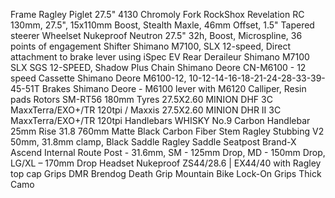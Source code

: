 Frame	        Ragley Piglet 27.5" 4130 Chromoly
Fork	        RockShox Revelation RC 130mm, 27.5", 15x110mm Boost, Stealth Maxle, 46mm Offset, 1.5" Tapered steerer
Wheelset 	    Nukeproof Neutron 27.5" 32h, Boost, Microspline, 36 points of engagement
Shifter	        Shimano M7100, SLX 12-speed, Direct attachment to brake lever using iSpec EV
Rear Deraileur	Shimano M7100 SLX SGS 12-SPEED, Shadow Plus
Chain	        Shimano Deore CN-M6100 - 12 speed
Cassette 	    Shimano Deore M6100-12, 10-12-14-16-18-21-24-28-33-39-45-51T
Brakes	        Shimano Deore - M6100 lever with M6120 Calliper, Resin pads
Rotors 	        SM-RT56 180mm
Tyres	        27.5X2.60 MINION DHF 3C MaxxTerra/EXO+/TR 120tpi / Maxxis 27.5X2.60 MINION DHR II 3C MaxxTerra/EXO+/TR 120tpi
Handlebars	    WHISKY No.9 Carbon Handlebar 25mm Rise 31.8 760mm Matte Black Carbon Fiber
Stem	        Ragley Stubbing V2 50mm, 31.8mm clamp, Black
Saddle	        Ragley Saddle
Seatpost	    Brand-X Ascend Internal Route Post - 31.6mm, SM - 125mm Drop, MD - 150mm Drop, LG/XL – 170mm Drop
Headset	        Nukeproof ZS44/28.6 | EX44/40 with Ragley top cap
Grips	        DMR Brendog Death Grip Mountain Bike Lock-On Grips Thick Camo
